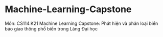 # Machine-Learning-Capstone
Môn: CS114.K21
Machine Learning Capstone: Phát hiện và phân loại biển báo giao thông phổ biến trong Làng Đại học
